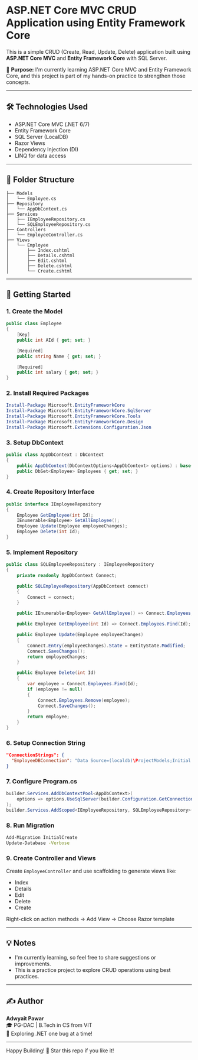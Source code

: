 
# ASP.NET Core MVC CRUD Application using Entity Framework Core

This is a simple CRUD (Create, Read, Update, Delete) application built using **ASP.NET Core MVC** and **Entity Framework Core** with SQL Server.

🎯 **Purpose:** I'm currently learning ASP.NET Core MVC and Entity Framework Core, and this project is part of my hands-on practice to strengthen those concepts.

---

## 🛠 Technologies Used

- ASP.NET Core MVC (.NET 6/7)
- Entity Framework Core
- SQL Server (LocalDB)
- Razor Views
- Dependency Injection (DI)
- LINQ for data access

---

## 📁 Folder Structure

```
├── Models
│   └── Employee.cs
├── Repository
│   └── AppDbContext.cs
├── Services
│   ├── IEmployeeRepository.cs
│   └── SQLEmployeeRepository.cs
├── Controllers
│   └── EmployeeController.cs
├── Views
│   └── Employee
│       ├── Index.cshtml
│       ├── Details.cshtml
│       ├── Edit.cshtml
│       ├── Delete.cshtml
│       └── Create.cshtml
```

---

## 🚀 Getting Started

### 1. Create the Model

```csharp
public class Employee
{
    [Key]
    public int AId { get; set; }

    [Required]
    public string Name { get; set; }

    [Required]
    public int salary { get; set; }
}
```

### 2. Install Required Packages

```powershell
Install-Package Microsoft.EntityFrameworkCore
Install-Package Microsoft.EntityFrameworkCore.SqlServer
Install-Package Microsoft.EntityFrameworkCore.Tools
Install-Package Microsoft.EntityFrameworkCore.Design
Install-Package Microsoft.Extensions.Configuration.Json
```

### 3. Setup DbContext

```csharp
public class AppDbContext : DbContext
{
    public AppDbContext(DbContextOptions<AppDbContext> options) : base(options) { }
    public DbSet<Employee> Employees { get; set; }
}
```

### 4. Create Repository Interface

```csharp
public interface IEmployeeRepository
{
    Employee GetEmployee(int Id);
    IEnumerable<Employee> GetAllEmployee();
    Employee Update(Employee employeeChanges);
    Employee Delete(int Id);
}
```

### 5. Implement Repository

```csharp
public class SQLEmployeeRepository : IEmployeeRepository
{
    private readonly AppDbContext Connect;

    public SQLEmployeeRepository(AppDbContext connect)
    {
        Connect = connect;
    }

    public IEnumerable<Employee> GetAllEmployee() => Connect.Employees;

    public Employee GetEmployee(int Id) => Connect.Employees.Find(Id);

    public Employee Update(Employee employeeChanges)
    {
        Connect.Entry(employeeChanges).State = EntityState.Modified;
        Connect.SaveChanges();
        return employeeChanges;
    }

    public Employee Delete(int Id)
    {
        var employee = Connect.Employees.Find(Id);
        if (employee != null)
        {
            Connect.Employees.Remove(employee);
            Connect.SaveChanges();
        }
        return employee;
    }
}
```

### 6. Setup Connection String

```json
"ConnectionStrings": {
  "EmployeeDBConnection": "Data Source=(localdb)\ProjectModels;Initial Catalog=WebAppDb;Integrated Security=True"
}
```

### 7. Configure Program.cs

```csharp
builder.Services.AddDbContextPool<AppDbContext>(
    options => options.UseSqlServer(builder.Configuration.GetConnectionString("EmployeeDBConnection"))
);
builder.Services.AddScoped<IEmployeeRepository, SQLEmployeeRepository>();
```

### 8. Run Migration

```bash
Add-Migration InitialCreate
Update-Database -Verbose
```

### 9. Create Controller and Views

Create `EmployeeController` and use scaffolding to generate views like:

- Index
- Details
- Edit
- Delete
- Create

Right-click on action methods → Add View → Choose Razor template

---

## 💡 Notes

- I'm currently learning, so feel free to share suggestions or improvements.
- This is a practice project to explore CRUD operations using best practices.

---

## ✍️ Author

**Adwyait Pawar**  
🎓 PG-DAC | B.Tech in CS from VIT  
💬 Exploring .NET one bug at a time!

---

Happy Building! 🚀 Star this repo if you like it!
